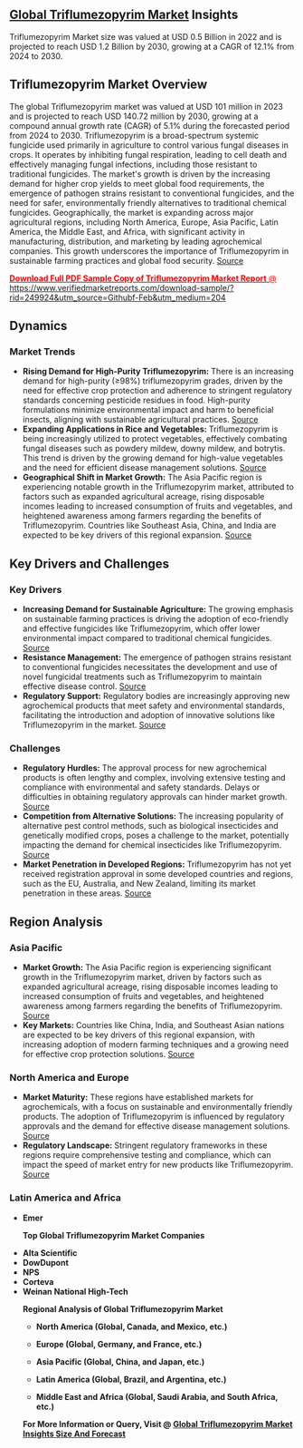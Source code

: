 <h2><a href="https://www.verifiedmarketreports.com/download-sample/?rid=249924&amp;utm_source=Githubf&amp;utm_medium=204" target="_blank">Global Triflumezopyrim Market</a> Insights</h2><p>Triflumezopyrim Market size was valued at USD 0.5 Billion in 2022 and is projected to reach USD 1.2 Billion by 2030, growing at a CAGR of 12.1% from 2024 to 2030.</p><p> <h2>Triflumezopyrim Market Overview</h2> <p>The global Triflumezopyrim market was valued at USD 101 million in 2023 and is projected to reach USD 140.72 million by 2030, growing at a compound annual growth rate (CAGR) of 5.1% during the forecasted period from 2024 to 2030. Triflumezopyrim is a broad-spectrum systemic fungicide used primarily in agriculture to control various fungal diseases in crops. It operates by inhibiting fungal respiration, leading to cell death and effectively managing fungal infections, including those resistant to traditional fungicides. The market's growth is driven by the increasing demand for higher crop yields to meet global food requirements, the emergence of pathogen strains resistant to conventional fungicides, and the need for safer, environmentally friendly alternatives to traditional chemical fungicides. Geographically, the market is expanding across major agricultural regions, including North America, Europe, Asia Pacific, Latin America, the Middle East, and Africa, with significant activity in manufacturing, distribution, and marketing by leading agrochemical companies. This growth underscores the importance of Triflumezopyrim in sustainable farming practices and global food security. <a href="https://www.verifiedmarketreports.com/product/triflumezopyrim-market/">Source</a></p> <p><a href="https://www.verifiedmarketreports.com/download-sample/?rid=249924"><p><span class=""><span style="color: #ff0000;"><strong>Download Full PDF Sample Copy of Triflumezopyrim Market Report</strong> @ </span><a href="https://www.verifiedmarketreports.com/download-sample/?rid=249924&amp;utm_source=Githubf-Feb&amp;utm_medium=204" target="_blank">https://www.verifiedmarketreports.com/download-sample/?rid=249924&amp;utm_source=Githubf-Feb&amp;utm_medium=204</a></span></p></a></p> <h2>Dynamics</h2> <h3>Market Trends</h3> <ul> <li><strong>Rising Demand for High-Purity Triflumezopyrim:</strong> There is an increasing demand for high-purity (≥98%) triflumezopyrim grades, driven by the need for effective crop protection and adherence to stringent regulatory standards concerning pesticide residues in food. High-purity formulations minimize environmental impact and harm to beneficial insects, aligning with sustainable agricultural practices. <a href="https://www.verifiedmarketreports.com/product/triflumezopyrim-market/">Source</a></li> <li><strong>Expanding Applications in Rice and Vegetables:</strong> Triflumezopyrim is being increasingly utilized to protect vegetables, effectively combating fungal diseases such as powdery mildew, downy mildew, and botrytis. This trend is driven by the growing demand for high-value vegetables and the need for efficient disease management solutions. <a href="https://www.verifiedmarketreports.com/product/triflumezopyrim-market/">Source</a></li> <li><strong>Geographical Shift in Market Growth:</strong> The Asia Pacific region is experiencing notable growth in the Triflumezopyrim market, attributed to factors such as expanded agricultural acreage, rising disposable incomes leading to increased consumption of fruits and vegetables, and heightened awareness among farmers regarding the benefits of Triflumezopyrim. Countries like Southeast Asia, China, and India are expected to be key drivers of this regional expansion. <a href="https://www.verifiedmarketreports.com/product/triflumezopyrim-market/">Source</a></li> </ul> <h2>Key Drivers and Challenges</h2> <h3>Key Drivers</h3> <ul> <li><strong>Increasing Demand for Sustainable Agriculture:</strong> The growing emphasis on sustainable farming practices is driving the adoption of eco-friendly and effective fungicides like Triflumezopyrim, which offer lower environmental impact compared to traditional chemical fungicides. <a href="https://dataintelo.com/report/global-triflumezopyrim-market">Source</a></li> <li><strong>Resistance Management:</strong> The emergence of pathogen strains resistant to conventional fungicides necessitates the development and use of novel fungicidal treatments such as Triflumezopyrim to maintain effective disease control. <a href="https://www.verifiedmarketreports.com/product/triflumezopyrim-market/">Source</a></li> <li><strong>Regulatory Support:</strong> Regulatory bodies are increasingly approving new agrochemical products that meet safety and environmental standards, facilitating the introduction and adoption of innovative solutions like Triflumezopyrim in the market. <a href="https://news.agropages.com/News/NewsDetail---51779.htm">Source</a></li> </ul> <h3>Challenges</h3> <ul> <li><strong>Regulatory Hurdles:</strong> The approval process for new agrochemical products is often lengthy and complex, involving extensive testing and compliance with environmental and safety standards. Delays or difficulties in obtaining regulatory approvals can hinder market growth. <a href="https://dataintelo.com/report/global-triflumezopyrim-market">Source</a></li> <li><strong>Competition from Alternative Solutions:</strong> The increasing popularity of alternative pest control methods, such as biological insecticides and genetically modified crops, poses a challenge to the market, potentially impacting the demand for chemical insecticides like Triflumezopyrim. <a href="https://dataintelo.com/report/global-triflumezopyrim-market">Source</a></li> <li><strong>Market Penetration in Developed Regions:</strong> Triflumezopyrim has not yet received registration approval in some developed countries and regions, such as the EU, Australia, and New Zealand, limiting its market penetration in these areas. <a href="https://news.agropages.com/News/NewsDetail---51779.htm">Source</a></li> </ul> <h2>Region Analysis</h2> <h3>Asia Pacific</h3> <ul> <li><strong>Market Growth:</strong> The Asia Pacific region is experiencing significant growth in the Triflumezopyrim market, driven by factors such as expanded agricultural acreage, rising disposable incomes leading to increased consumption of fruits and vegetables, and heightened awareness among farmers regarding the benefits of Triflumezopyrim. <a href="https://www.verifiedmarketreports.com/product/triflumezopyrim-market/">Source</a></li> <li><strong>Key Markets:</strong> Countries like China, India, and Southeast Asian nations are expected to be key drivers of this regional expansion, with increasing adoption of modern farming techniques and a growing need for effective crop protection solutions. <a href="https://www.verifiedmarketreports.com/product/triflumezopyrim-market/">Source</a></li> </ul> <h3>North America and Europe</h3> <ul> <li><strong>Market Maturity:</strong> These regions have established markets for agrochemicals, with a focus on sustainable and environmentally friendly products. The adoption of Triflumezopyrim is influenced by regulatory approvals and the demand for effective disease management solutions. <a href="https://dataintelo.com/report/global-triflumezopyrim-market">Source</a></li> <li><strong>Regulatory Landscape:</strong> Stringent regulatory frameworks in these regions require comprehensive testing and compliance, which can impact the speed of market entry for new products like Triflumezopyrim. <a href="https://dataintelo.com/report/global-triflumezopyrim-market">Source</a></li> </ul> <h3>Latin America and Africa</h3> <ul> <li><strong>Emer</p><p><strong>Top Global Triflumezopyrim Market Companies</strong></p><div data-test-id=""><p><li>Alta Scientific</li><li> DowDupont</li><li> NPS</li><li> Corteva</li><li> Weinan National High-Tech</li></p><div><strong>Regional Analysis of&nbsp;Global Triflumezopyrim Market</strong></div><ul><li dir="ltr"><p dir="ltr">North America&nbsp;(Global, Canada, and Mexico, etc.)</p></li><li dir="ltr"><p dir="ltr">Europe (Global, Germany, and France, etc.)</p></li><li dir="ltr"><p dir="ltr">Asia Pacific&nbsp;(Global, China, and Japan, etc.)</p></li><li dir="ltr"><p dir="ltr">Latin America&nbsp;(Global, Brazil, and Argentina, etc.)</p></li><li dir="ltr">Middle East and Africa&nbsp;(Global, Saudi Arabia, and South Africa, etc.)</li></ul><p><strong>For More Information or Query, Visit @&nbsp;</strong><strong><a href="https://www.verifiedmarketreports.com/product/triflumezopyrim-market/?utm_source=Githubf&amp;utm_medium=204" target="_blank">Global Triflumezopyrim Market Insights Size And Forecast</a></strong></p></div>
